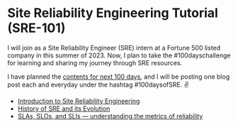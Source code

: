 # Site Reliability Engineering Tutorial (SRE-101)

I will join as a Site Reliability Engineer (SRE) intern at a Fortune 500 listed company in this summer of 2023. Now, I plan to take the #100dayschallenge for learning and sharing my journey through SRE resources.

I have planned the [contents for next 100 days](https://medium.com/@shantoroy/learning-about-site-reliability-engineering-with-the-100daysofsre-challenge-66380323c0d1), and I will be posting one blog post each and everyday under the hashtag #100daysofSRE. ✌️

* [Introduction to Site Reliability Engineering](https://shantoroy.com/sre/intro-to-site-reliability-engineering/)
* [History of SRE and its Evolution](https://shantoroy.com/sre/site-reliability-engineering-history-&-evolution/)
* [SLAs, SLOs, and SLIs — understanding the metrics of reliability](https://shantoroy.com/sre/sla-slo-sli-metrics-of-sre/)
